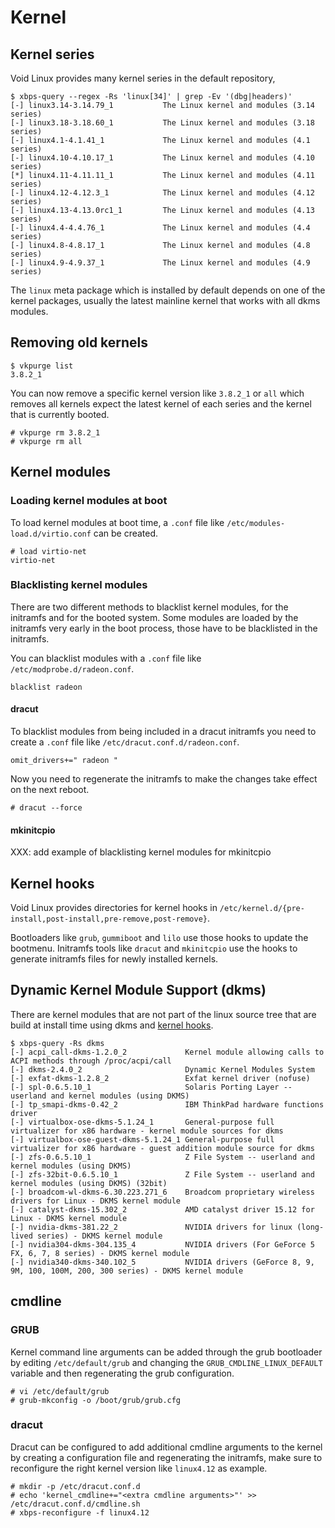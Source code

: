 # Kernel

## Kernel series

Void Linux provides many kernel series in the default repository,

```
$ xbps-query --regex -Rs 'linux[34]' | grep -Ev '(dbg|headers)'
[-] linux3.14-3.14.79_1           The Linux kernel and modules (3.14 series)
[-] linux3.18-3.18.60_1           The Linux kernel and modules (3.18 series)
[-] linux4.1-4.1.41_1             The Linux kernel and modules (4.1 series)
[-] linux4.10-4.10.17_1           The Linux kernel and modules (4.10 series)
[*] linux4.11-4.11.11_1           The Linux kernel and modules (4.11 series)
[-] linux4.12-4.12.3_1            The Linux kernel and modules (4.12 series)
[-] linux4.13-4.13.0rc1_1         The Linux kernel and modules (4.13 series)
[-] linux4.4-4.4.76_1             The Linux kernel and modules (4.4 series)
[-] linux4.8-4.8.17_1             The Linux kernel and modules (4.8 series)
[-] linux4.9-4.9.37_1             The Linux kernel and modules (4.9 series)
```

The `linux` meta package which is installed by default depends on one of the
kernel packages, usually the latest mainline kernel that works with all dkms
modules.

## Removing old kernels

```
$ vkpurge list
3.8.2_1
```

You can now remove a specific kernel version like `3.8.2_1` or `all` which
removes all kernels expect the latest kernel of each series and the kernel that
is currently booted.

```
# vkpurge rm 3.8.2_1
# vkpurge rm all
```

## Kernel modules

### Loading kernel modules at boot

To load kernel modules at boot time, a `.conf` file like
`/etc/modules-load.d/virtio.conf` can be created.

```
# load virtio-net
virtio-net
```

### Blacklisting kernel modules

There are two different methods to blacklist kernel modules, for the initramfs
and for the booted system. Some modules are loaded by the initramfs very early
in the boot process, those have to be blacklisted in the initramfs.

You can blacklist modules with a `.conf` file like
`/etc/modprobe.d/radeon.conf`.

```
blacklist radeon
```

#### dracut

To blacklist modules from being included in a dracut initramfs you need to
create a `.conf` file like `/etc/dracut.conf.d/radeon.conf`.

```
omit_drivers+=" radeon "
```

Now you need to regenerate the initramfs to make the changes take effect on the
next reboot.

```
# dracut --force
```

#### mkinitcpio

XXX: add example of blacklisting kernel modules for mkinitcpio

## Kernel hooks

Void Linux provides directories for kernel hooks in
`/etc/kernel.d/{pre-install,post-install,pre-remove,post-remove}`.

Bootloaders like `grub`, `gummiboot` and `lilo` use those hooks to update the
bootmenu. Initramfs tools like `dracut` and `mkinitcpio` use the hooks to
generate initramfs files for newly installed kernels.

## Dynamic Kernel Module Support (dkms)

There are kernel modules that are not part of the linux source tree that are
build at install time using dkms and [kernel hooks](#kernel-hooks).

```
$ xbps-query -Rs dkms
[-] acpi_call-dkms-1.2.0_2             Kernel module allowing calls to ACPI methods through /proc/acpi/call
[-] dkms-2.4.0_2                       Dynamic Kernel Modules System
[-] exfat-dkms-1.2.8_2                 Exfat kernel driver (nofuse)
[-] spl-0.6.5.10_1                     Solaris Porting Layer -- userland and kernel modules (using DKMS)
[-] tp_smapi-dkms-0.42_2               IBM ThinkPad hardware functions driver
[-] virtualbox-ose-dkms-5.1.24_1       General-purpose full virtualizer for x86 hardware - kernel module sources for dkms
[-] virtualbox-ose-guest-dkms-5.1.24_1 General-purpose full virtualizer for x86 hardware - guest addition module source for dkms
[-] zfs-0.6.5.10_1                     Z File System -- userland and kernel modules (using DKMS)
[-] zfs-32bit-0.6.5.10_1               Z File System -- userland and kernel modules (using DKMS) (32bit)
[-] broadcom-wl-dkms-6.30.223.271_6    Broadcom proprietary wireless drivers for Linux - DKMS kernel module
[-] catalyst-dkms-15.302_2             AMD catalyst driver 15.12 for Linux - DKMS kernel module
[-] nvidia-dkms-381.22_2               NVIDIA drivers for linux (long-lived series) - DKMS kernel module
[-] nvidia304-dkms-304.135_4           NVIDIA drivers (For GeForce 5 FX, 6, 7, 8 series) - DKMS kernel module
[-] nvidia340-dkms-340.102_5           NVIDIA drivers (GeForce 8, 9, 9M, 100, 100M, 200, 300 series) - DKMS kernel module
```

## cmdline

### GRUB

Kernel command line arguments can be added through the grub bootloader by
editing `/etc/default/grub` and changing the `GRUB_CMDLINE_LINUX_DEFAULT`
variable and then regenerating the grub configuration.

```
# vi /etc/default/grub
# grub-mkconfig -o /boot/grub/grub.cfg
```

### dracut

Dracut can be configured to add additional cmdline arguments to the kernel by
creating a configuration file and regenerating the initramfs, make sure to
reconfigure the right kernel version like `linux4.12` as example.

```
# mkdir -p /etc/dracut.conf.d
# echo 'kernel_cmdline+="<extra cmdline arguments>"' >> /etc/dracut.conf.d/cmdline.sh
# xbps-reconfigure -f linux4.12
```
